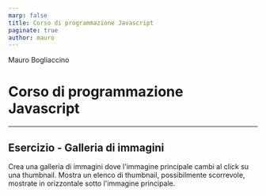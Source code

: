 ```yaml
---
marp: false
title: Corso di programmazione Javascript
paginate: true
author: mauro
---
```



Mauro Bogliaccino

# Corso di programmazione Javascript

---




## Esercizio - Galleria di immagini

Crea una galleria di immagini dove l'immagine principale cambi al click su una thumbnail. Mostra un elenco di thumbnail, possibilmente scorrevole, mostrate in orizzontale sotto l'immagine principale.


